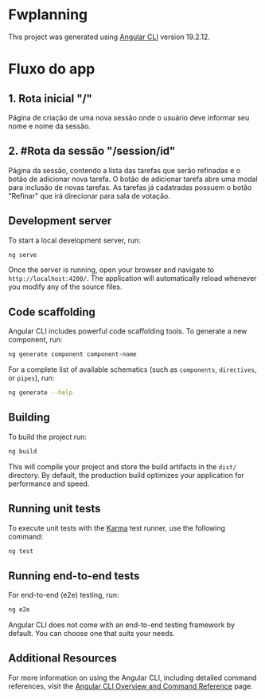 # Fwplanning

This project was generated using [Angular CLI](https://github.com/angular/angular-cli) version 19.2.12.

# Fluxo do app

## 1. Rota inicial "/"
  
  Página de criação de uma nova sessão onde o usuário deve informar seu nome e nome da sessão.

## 2. #Rota da sessão "/session/id"
  
  Página da sessão, contendo a lista das tarefas que serão refinadas e o botão de adicionar nova tarefa.
  O botão de adicionar tarefa abre uma modal para inclusão de novas tarefas.
  As tarefas já cadatradas possuem o botão "Refinar" que irá direcionar para sala de votação.


## Development server

To start a local development server, run:

```bash
ng serve
```

Once the server is running, open your browser and navigate to `http://localhost:4200/`. The application will automatically reload whenever you modify any of the source files.

## Code scaffolding

Angular CLI includes powerful code scaffolding tools. To generate a new component, run:

```bash
ng generate component component-name
```

For a complete list of available schematics (such as `components`, `directives`, or `pipes`), run:

```bash
ng generate --help
```

## Building

To build the project run:

```bash
ng build
```

This will compile your project and store the build artifacts in the `dist/` directory. By default, the production build optimizes your application for performance and speed.

## Running unit tests

To execute unit tests with the [Karma](https://karma-runner.github.io) test runner, use the following command:

```bash
ng test
```

## Running end-to-end tests

For end-to-end (e2e) testing, run:

```bash
ng e2e
```

Angular CLI does not come with an end-to-end testing framework by default. You can choose one that suits your needs.

## Additional Resources

For more information on using the Angular CLI, including detailed command references, visit the [Angular CLI Overview and Command Reference](https://angular.dev/tools/cli) page.
